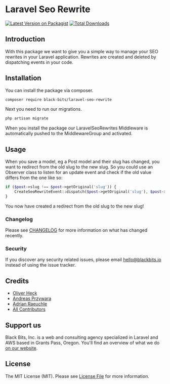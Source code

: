 # Laravel Seo Rewrite 

[![Latest Version on Packagist](https://img.shields.io/packagist/v/black-bits/laravel-seo-rewrite.svg?style=flat-square)](https://packagist.org/packages/black-bits/laravel-seo-rewrite)
[![Total Downloads](https://img.shields.io/packagist/dt/black-bits/laravel-seo-rewrite.svg?style=flat-square)](https://packagist.org/packages/black-bits/laravel-seo-rewrite)

## Introduction

With this package we want to give you a simple way to manage your SEO rewrites in your Laravel application. Rewrites are created and deleted 
by dispatching events in your code.

## Installation

You can install the package via composer.

```bash
composer require black-bits/laravel-seo-rewrite
```

Next you need to run our migrations.

```bash
php artisan migrate
```

When you install the package our LaravelSeoRewrites Middleware is automatically pushed to the MiddlewareGroup and activated. 

## Usage

When you save a model, eg a Post model and their slug has changed, you want to redirect from the old slug to the new slug. 
So you could use an Observer class to listen for an update event and check if the old value differs from the one like so:

```php
if ($post->slug !== $post->getOriginal('slug')) {
    CreateSeoRewriteEvent::dispatch($post->getOriginal('slug'), $post->slug);
}
```

You now have created a redirect from the old slug to the new slug!

### Changelog

Please see [CHANGELOG](CHANGELOG.md) for more information on what has changed recently.

### Security

If you discover any security related issues, please email [hello@blackbits.io](mailto:hello@blackbits.io) instead of using the issue tracker.

## Credits

- [Oliver Heck](https://github.com/oheck)
- [Andreas Przywara](https://github.com/aprzywara)
- [Adrian Raeuchle](https://github.com/araeuchle)
- [All Contributors](../../contributors)

## Support us

Black Bits, Inc. is a web and consulting agency specialized in Laravel and AWS based in Grants Pass, Oregon. You'll find an overview of what we do [on our website](https://blackbits.io).

## License

The MIT License (MIT). Please see [License File](LICENSE.md) for more information.